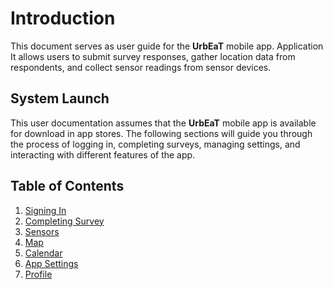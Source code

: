 # Introduction

This document serves as user guide for the **UrbEaT** mobile app. Application It allows users to submit survey responses, gather location data from respondents, and collect sensor readings from sensor devices.

## System Launch 
This user documentation assumes that the **UrbEaT** mobile app is available for download in app stores. The following sections will guide you through the process of logging in, completing surveys, managing settings, and interacting with different features of the app.

## Table of Contents
1. [Signing In](signing_in/signing_in.md)
2. [Completing Survey](survey/survey.md)
3. [Sensors](sensors/sensors.md)
4. [Map](map/map.md)
5. [Calendar](calendar/calendar.md)
6. [App Settings](app_settings/app_settings.md)
7. [Profile](profile/profile.md)